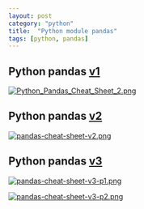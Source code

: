```yaml
---
layout: post
category: "python"
title:  "Python module pandas"
tags: [python, pandas]
---
```


## Python pandas [v1](https://www.datacamp.com/community/blog/python-pandas-cheat-sheet)

[![Python_Pandas_Cheat_Sheet_2.png](https://i.loli.net/2018/02/09/5a7d61113900e.png)](https://i.loli.net/2018/02/09/5a7d61113900e.png)

## Python pandas [v2](https://www.dataquest.io/blog/pandas-cheat-sheet/)

[![pandas-cheat-sheet-v2.png](https://i.loli.net/2018/02/09/5a7d62edf39ef.png)](https://i.loli.net/2018/02/09/5a7d62edf39ef.png)


## Python pandas [v3](chrome-extension://oemmndcbldboiebfnladdacbdfmadadm/https://pandas.pydata.org/Pandas_Cheat_Sheet.pdf)

[![pandas-cheat-sheet-v3-p1.png](https://i.loli.net/2018/02/09/5a7d635467064.png)](https://i.loli.net/2018/02/09/5a7d635467064.png)

[![pandas-cheat-sheet-v3-p2.png](https://i.loli.net/2018/02/09/5a7d63549dfd1.png)](https://i.loli.net/2018/02/09/5a7d63549dfd1.png)
